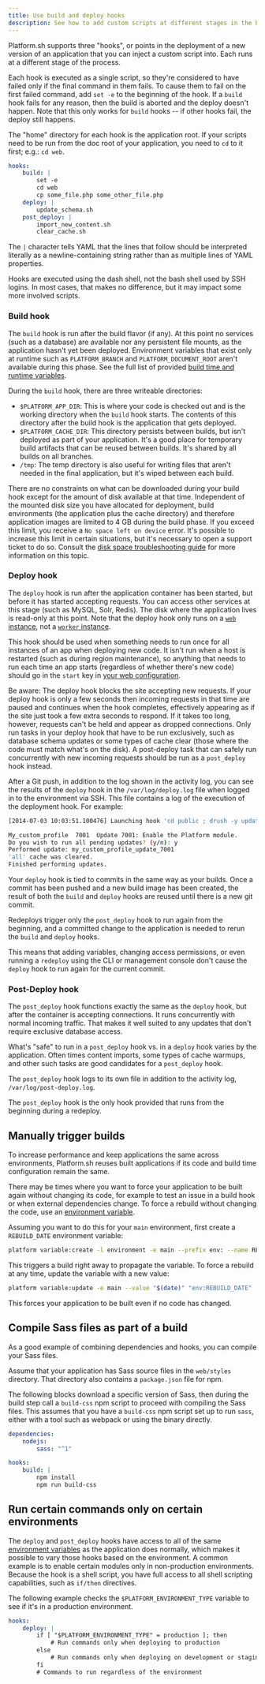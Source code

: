 ```yaml
---
title: Use build and deploy hooks
description: See how to add custom scripts at different stages in the build and deploy process.
---
```


Platform.sh supports three "hooks", or points in the deployment of a new version of an application that you can inject a custom script into.
Each runs at a different stage of the process.

Each hook is executed as a single script, so they're considered to have failed only if the final command in them fails.
To cause them to fail on the first failed command, add `set -e` to the beginning of the hook.
If a `build` hook fails for any reason,
then the build is aborted and the deploy doesn't happen.
Note that this only works for `build` hooks --
if other hooks fail, the deploy still happens.

The "home" directory for each hook is the application root.
If your scripts need to be run from the doc root of your application,
you need to `cd` to it first; e.g.: `cd web`.

```yaml
hooks:
    build: |
        set -e
        cd web
        cp some_file.php some_other_file.php
    deploy: |
        update_schema.sh
    post_deploy: |
        import_new_content.sh
        clear_cache.sh
```

The `|` character tells YAML that the lines that follow should be interpreted literally as a newline-containing string
rather than as multiple lines of YAML properties.

Hooks are executed using the dash shell, not the bash shell used by SSH logins.
In most cases, that makes no difference, but it may impact some more involved scripts.

### Build hook

The `build` hook is run after the build flavor (if any).
At this point no services (such as a database) are available nor any persistent file mounts,
as the application hasn't yet been deployed.
Environment variables that exist only at runtime such as `PLATFORM_BRANCH` and `PLATFORM_DOCUMENT_ROOT` aren't available during this phase.
See the full list of provided [build time and runtime variables](/development/variables.md#platformsh-provided-variables).

During the `build` hook, there are three writeable directories:

* `$PLATFORM_APP_DIR`:
  This is where your code is checked out and is the working directory when the `build` hook starts.
  The contents of this directory after the build hook is the application that gets deployed.
* `$PLATFORM_CACHE_DIR`:
  This directory persists between builds, but isn't deployed as part of your application.
  It's a good place for temporary build artifacts that can be reused between builds.
  It's shared by all builds on all branches.
* `/tmp`:
  The temp directory is also useful for writing files that aren't needed in the final application,
  but it's wiped between each build.

There are no constraints on what can be downloaded during your build hook except for the amount of disk available at that time.
Independent of the mounted disk size you have allocated for deployment,
build environments (the application plus the cache directory) and therefore application images are limited to 4 GB during the build phase.
If you exceed this limit, you receive a `No space left on device` error.
It's possible to increase this limit in certain situations,
but it's necessary to open a support ticket to do so.
Consult the [disk space troubleshooting guide](./troubleshoot-disks.md#no-space-left-on-device) for more information on this topic.

### Deploy hook

The `deploy` hook is run after the application container has been started, but before it has started accepting requests.
You can access other services at this stage (such as MySQL, Solr, Redis).
The disk where the application lives is read-only at this point.
Note that the deploy hook only runs on a [`web` instance](./app-reference.md#web),
not a [`worker` instance](./app-reference.md#workers).

This hook should be used when something needs to run once for all instances of an app when deploying new code.
It isn't run when a host is restarted (such as during region maintenance),
so anything that needs to run each time an app starts (regardless of whether there's new code)
should go in the `start` key in [your web configuration](./app-reference.md#commands).

Be aware: The deploy hook blocks the site accepting new requests.
If your deploy hook is only a few seconds then incoming requests in that time are paused and continues when the hook completes,
effectively appearing as if the site just took a few extra seconds to respond.
If it takes too long, however, requests can't be held and appear as dropped connections.
Only run tasks in your deploy hook that have to be run exclusively,
such as database schema updates or some types of cache clear (those where the code must match what's on the disk).
A post-deploy task that can safely run concurrently with new incoming requests should be run as a `post_deploy` hook instead.

After a Git push, in addition to the log shown in the activity log,
you can see the results of the `deploy` hook in the `/var/log/deploy.log` file when logged in to the environment via SSH.
This file contains a log of the execution of the deployment hook.
For example:

```bash
[2014-07-03 10:03:51.100476] Launching hook 'cd public ; drush -y updatedb'.

My_custom_profile  7001  Update 7001: Enable the Platform module.
Do you wish to run all pending updates? (y/n): y
Performed update: my_custom_profile_update_7001
'all' cache was cleared.
Finished performing updates.
```

Your `deploy` hook is tied to commits in the same way as your builds.
Once a commit has been pushed and a new build image has been created,
the result of both the `build` and `deploy` hooks are reused until there is a new git commit.

Redeploys trigger only the `post_deploy` hook to run again from the beginning,
and a committed change to the application is needed to rerun the `build` and `deploy` hooks.

This means that adding variables, changing access permissions, or even running a `redeploy` using the CLI or management console
don't cause the `deploy` hook to run again for the current commit.

### Post-Deploy hook

The `post_deploy` hook functions exactly the same as the `deploy` hook,
but after the container is accepting connections.
It runs concurrently with normal incoming traffic.
That makes it well suited to any updates that don't require exclusive database access.

What's "safe" to run in a `post_deploy` hook vs. in a `deploy` hook varies by the application.
Often times content imports, some types of cache warmups, and other such tasks are good candidates for a `post_deploy` hook.

The `post_deploy` hook logs to its own file in addition to the activity log, `/var/log/post-deploy.log`.

The `post_deploy` hook is the only hook provided that runs from the beginning during a redeploy.

## Manually trigger builds

To increase performance and keep applications the same across environments,
Platform.sh reuses built applications if its code and build time configuration remain the same.

There may be times where you want to force your application to be built again without changing its code,
for example to test an issue in a build hook or when external dependencies change.
To force a rebuild without changing the code,
use an [environment variable](/development/variables.md#create-environment-variables).

Assuming you want to do this for your `main` environment,
first create a `REBUILD_DATE` environment variable:

```bash
platform variable:create -l environment -e main --prefix env: --name REBUILD_DATE --value "$(date)" --visible-build true
```

This triggers a build right away to propagate the variable.
To force a rebuild at any time, update the variable with a new value:

```bash
platform variable:update -e main --value "$(date)" "env:REBUILD_DATE"
```

This forces your application to be built even if no code has changed.

## Compile Sass files as part of a build

As a good example of combining dependencies and hooks, you can compile your Sass files.

Assume that your application has Sass source files in the `web/styles` directory.
That directory also contains a `package.json` file for npm.

The following blocks download a specific version of Sass,
then during the build step call a `build-css` npm script to proceed with compiling the Sass files.
This assumes that you have a `build-css` npm script set up to run `sass`,
either with a tool such as webpack or using the binary directly.

```yaml
dependencies:
    nodejs:
        sass: "^1"

hooks:
    build: |
        npm install
        npm run build-css
```

## Run certain commands only on certain environments

The `deploy` and `post_deploy` hooks have access to all of the same [environment variables](/development/variables.md) as the application does normally,
which makes it possible to vary those hooks based on the environment.
A common example is to enable certain modules only in non-production environments.
Because the hook is a shell script, you have full access to all shell scripting capabilities, such as `if/then` directives.

The following example checks the `$PLATFORM_ENVIRONMENT_TYPE` variable to see if it's in a production environment.

```yaml
hooks:
    deploy: |
        if [ "$PLATFORM_ENVIRONMENT_TYPE" = production ]; then
            # Run commands only when deploying to production
        else
            # Run commands only when deploying on development or staging environments
        fi
        # Commands to run regardless of the environment
```
